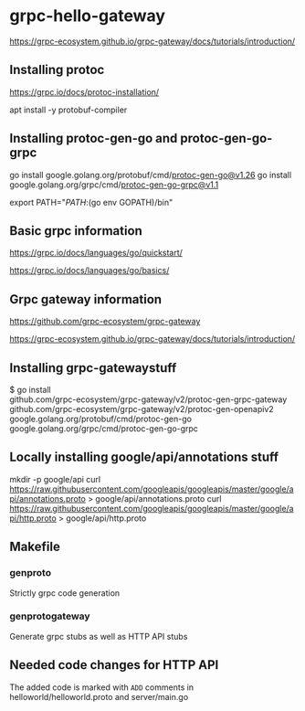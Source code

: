 
# grpc-hello-gateway


https://grpc-ecosystem.github.io/grpc-gateway/docs/tutorials/introduction/

## Installing protoc


https://grpc.io/docs/protoc-installation/

apt install -y protobuf-compiler

## Installing protoc-gen-go and protoc-gen-go-grpc


go install google.golang.org/protobuf/cmd/protoc-gen-go@v1.26
go install google.golang.org/grpc/cmd/protoc-gen-go-grpc@v1.1



export PATH="$PATH:$(go env GOPATH)/bin"


## Basic grpc information


https://grpc.io/docs/languages/go/quickstart/

https://grpc.io/docs/languages/go/basics/

## Grpc gateway information


https://github.com/grpc-ecosystem/grpc-gateway

https://grpc-ecosystem.github.io/grpc-gateway/docs/tutorials/introduction/


## Installing grpc-gatewaystuff

$ go install \
    github.com/grpc-ecosystem/grpc-gateway/v2/protoc-gen-grpc-gateway \
    github.com/grpc-ecosystem/grpc-gateway/v2/protoc-gen-openapiv2 \
    google.golang.org/protobuf/cmd/protoc-gen-go \
    google.golang.org/grpc/cmd/protoc-gen-go-grpc

## Locally installing google/api/annotations stuff


mkdir -p google/api
curl https://raw.githubusercontent.com/googleapis/googleapis/master/google/api/annotations.proto > google/api/annotations.proto
curl https://raw.githubusercontent.com/googleapis/googleapis/master/google/api/http.proto > google/api/http.proto

## Makefile

### genproto

Strictly grpc code generation

### genprotogateway

Generate grpc stubs as well as HTTP API stubs

## Needed code changes for HTTP API

The added code is marked with `ADD` comments in helloworld/helloworld.proto and server/main.go



